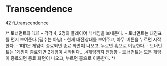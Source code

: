 # Transcendence
42 ft_transcendence

/*
	토너먼트와 1대1
	- 각각 4, 2명의 플레이어 닉네임을 보내준다.
	- 토너먼트는 대진표를 먼저 보여준다.(필수는 아님)
	- 현재 대전상대를 보여주고, 아무 버튼을 누르면 시작한다.
	- 1대1은 게임이 종료되면 종료 화면이 나오고, 누르면 홈으로 이동한다.
	- 토너먼트는 1게임이 종료되면 2게임이 시작된다....4게임까지 진행함
	- 토너먼트는 모든 게임이 종료되면 종료 화면이 나오고, 누르면 홈으로 이동한다.
*/